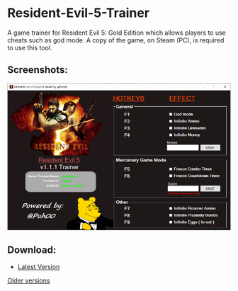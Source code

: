 # Resident-Evil-5-Trainer
A game trainer for Resident Evil 5: Gold Edition which allows players to use cheats such as god mode. A copy of the game, on Steam (PC), is required to use this tool.

## Screenshots:
![](Resources/re5_trainer_screenshot.png)

## Download:
* [Latest Version](https://github.com/Puh00/Resident-Evil-5-Trainer/releases/tag/v1.1.1)

[Older versions](https://github.com/Puh00/Resident-Evil-5-Trainer/releases)
